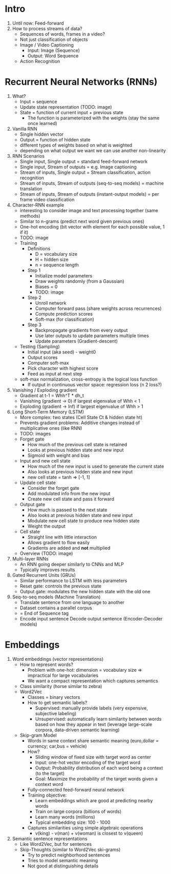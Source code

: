 # Intro
1. Until now: Feed-forward
1. How to process streams of data?
    - Sequences of words, frames in a video?
    - Not just classification of objects
    - Image / Video Captioning
        * Input: Image (Sequence)
        * Output: Word Sequence
    - Action Recognition

# Recurrent Neural Networks (RNNs)
1. What?
    - Input = sequence
    - Update state representation (TODO: image)
    - State = function of current input + previous state
        * The function is parameterized with the weights (stay the same once learned)
1. Vanilla RNN
    - Single hidden vector
    - Output = function of hidden state
    - different types of weights based on what is weighted
    - depending on what output we want we can use another non-linearity
1. RNN Scenarios
    - Single input, Single output = standard feed-forward network
    - Single input, Stream of outputs = e.g. Image captioning
    - Stream of inputs, Single output = Stream classification, action recognition
    - Stream of inputs, Stream of outputs (seq-to-seq models) = machine translation
    - Stream of inputs, Stream of outputs (instant-output models) = per frame video classification
1. Character-RNN example
    - interesting to consider image and text processing together (same methods)
    - Similar to n-grams (predict next word given previous ones)
    - One-hot encoding (bit vector with element for each possible value, 1 if it)
    - TODO: image
    - Training
        * Definitions
            + D = vocabulary size
            + H = hidden size
            + n = sequence length
        * Step 1
            + Initialize model parameters
            + Draw weights randomly (from a Gaussian)
            + Biases = 0
            + TODO: image
        * Step 2
            + Unroll network
            + Computer forward pass (share weights across recurrences)
            + Compute prediction scores
            + Soft-max (for classification)
        * Step 3
            + Backpropagate gradients from every output
            + Use later outputs to update parameters multiple times
            + Update parameters (Gradient-descent)
    - Testing (Sampling)
        * Initial input (aka seed) - weight0
        * Output scores
        * Computer soft-max
        * Pick character with highest score
        * Feed as input at next step
    - soft-max normalization, cross-entropy is the logical loss function
        * If output in continuous vector space: regression loss (n 2 loss?)
1. Vanishing / Exploding gradient
    - Gradient at t-1 = Whh^T * dh_t
    - Vanishing (gradient -> 0) if largest eigenvalue of Whh < 1
    - Exploding (gradient -> Inf) if largest eigenvalue of Whh > 1
1. Long Short-Term Memory (LSTM)
    - More complex: two states (Cell State Ct & hidden state ht)
    - Prevents gradient problems: Additive changes instead of multiplicative ones (like RNN)
    - TODO: images
    - Forget gate
        * How much of the previous cell state is retained
        * Looks at previous hidden state and new input
        * Sigmoid with weight and bias
    - Input and new cell state
        * How much of the new input is used to generate the current state
        * Also looks at previous hidden state and new input
        * new cell state = tanh => [-1, 1]
    - Update cell state
        * Consider the forget gate
        * Add modulated info from the new input
        * Create new cell state and pass it forward
    - Output gate
        * How much is passed to the next state
        * Also looks at previous hidden state and new input
        * Modulate new cell state to produce new hidden state
        * Weight the output
    - Cell state
        * Straight line with little interaction
        * Allows gradient to flow easily
        * Gradients are added and **not** multiplied
    - Overview (TODO: image)
1. Multi-layer RNNs
    - An RNN going deeper similarly to CNNs and MLP
    - Typically improves results
1. Gated Recurrent Units (GRUs)
    - Similar performance to LSTM with less parameters
    - Reset gate: controls the previous state
    - Output gate: modulates the new hidden state with the old one
1. Seq-to-seq models (Machine Translation)
    - Translate sentence from one language to another
    - Dataset contains a parallel corpus
    - <EOS> = End of Sequence tag
    - Encode input sentence Decode output sentence (Encoder-Decoder models)

# Embeddings
1. Word embeddings (vector representations)
    - How to represent words?
        * Problem with one-hot: dimension = vocabulary size => impractical for large vocabularies
        * We want a compact representation which captures semantics
    - Class similarity (horse similar to zebra)
    - Word2Vec
        * Classes = binary vectors
        * How to get semantic labels?
            + Supervised: manually provide labels (very expensive, subjective labeling)
            + Unsupervised: automatically learn similarity between words based on how they appear in text (leverage large-scale corpora, data-driven semantic learning)
    - Skip-gram Model
        * Words in same context share semantic meaning (euro,dollar = currency; car,bus = vehicle)
        * How?
            + Sliding window of fixed size with target word as center
            + Input: one-hot vector encoding of the target word
            + Output: Probability distribution of each word being a context (to the target)
            + Goal: Maximize the probability of the target words given a context word
        * Fully-connected feed-forward neural network
        * Training objective:
            + Learn embeddings which are good at predicting nearby words
            + Train on large corpora (billions of words)
            + Learn many words (millions)
            + Typical embedding size: 100 - 1000
        * Captures similarities using simple algebraic operations
            + v(king) - v(man) + v(woman) is closest to v(queen)
1. Semantic sentence representations
    - Like Word2Vec, but for sentences
    - Skip-Thoughts (similar to Word2Vec ski-grams)
        * Try to predict neighborhood sentences
        * Tries to model semantic meaning
        * Not good at distinguishing details
